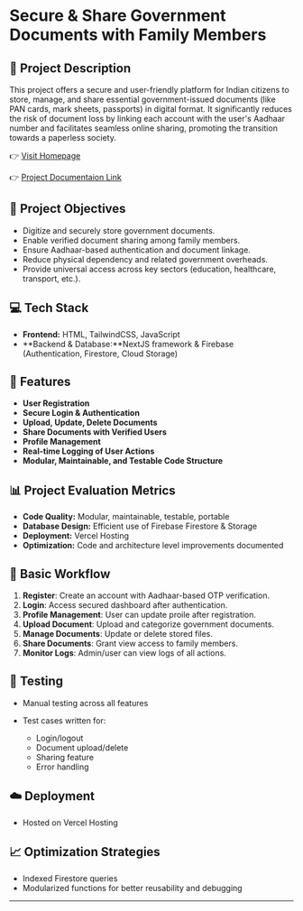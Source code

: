 
# Secure & Share Government Documents with Family Members

## 📝 Project Description

This project offers a secure and user-friendly platform for Indian citizens to store, manage, and share essential government-issued documents (like PAN cards, mark sheets, passports) in digital format. It significantly reduces the risk of document loss by linking each account with the user's Aadhaar number and facilitates seamless online sharing, promoting the transition towards a paperless society.

👉 [Visit Homepage](https://um-secure-share.vercel.app/)

👉 [Project Documentaion Link](https://drive.google.com/file/d/1HW8Pmt3YRa-dd5thE-lhDGhAH2ttT7CO/view?usp=drive_link) 


## 🎯 Project Objectives

* Digitize and securely store government documents.
* Enable verified document sharing among family members.
* Ensure Aadhaar-based authentication and document linkage.
* Reduce physical dependency and related government overheads.
* Provide universal access across key sectors (education, healthcare, transport, etc.).

## 💻 Tech Stack

* **Frontend:** HTML, TailwindCSS, JavaScript
* **Backend & Database:**NextJS framework & Firebase (Authentication, Firestore, Cloud Storage)

## 🚀 Features

* **User Registration**
* **Secure Login & Authentication**
* **Upload, Update, Delete Documents**
* **Share Documents with Verified Users**
* **Profile Management**
* **Real-time Logging of User Actions**
* **Modular, Maintainable, and Testable Code Structure**

## 📊 Project Evaluation Metrics

* **Code Quality:** Modular, maintainable, testable, portable
* **Database Design:** Efficient use of Firebase Firestore & Storage
* **Deployment:** Vercel Hosting
* **Optimization:** Code and architecture level improvements documented

## 🔄 Basic Workflow

1. **Register**: Create an account with Aadhaar-based OTP verification.
2. **Login**: Access secured dashboard after authentication.
3. **Profile Management**: User can update proile after registration.
3. **Upload Document**: Upload and categorize government documents.
4. **Manage Documents**: Update or delete stored files.
5. **Share Documents**: Grant view access to family members.
6. **Monitor Logs**: Admin/user can view logs of all actions.


## 🧪 Testing

* Manual testing across all features
* Test cases written for:

  * Login/logout
  * Document upload/delete
  * Sharing feature
  * Error handling

## ☁️ Deployment

* Hosted on Vercel Hosting

## 📈 Optimization Strategies

* Indexed Firestore queries
* Modularized functions for better reusability and debugging

---


